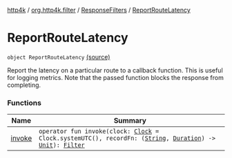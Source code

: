 [http4k](../../../index.md) / [org.http4k.filter](../../index.md) / [ResponseFilters](../index.md) / [ReportRouteLatency](./index.md)

# ReportRouteLatency

`object ReportRouteLatency` [(source)](https://github.com/http4k/http4k/blob/master/http4k-core/src/main/kotlin/org/http4k/filter/ResponseFilters.kt#L51)

Report the latency on a particular route to a callback function.
This is useful for logging metrics. Note that the passed function blocks the response from completing.

### Functions

| Name | Summary |
|---|---|
| [invoke](invoke.md) | `operator fun invoke(clock: `[`Clock`](https://docs.oracle.com/javase/9/docs/api/java/time/Clock.html)` = Clock.systemUTC(), recordFn: (`[`String`](https://kotlinlang.org/api/latest/jvm/stdlib/kotlin/-string/index.html)`, `[`Duration`](https://docs.oracle.com/javase/9/docs/api/java/time/Duration.html)`) -> `[`Unit`](https://kotlinlang.org/api/latest/jvm/stdlib/kotlin/-unit/index.html)`): `[`Filter`](../../../org.http4k.core/-filter/index.md) |
